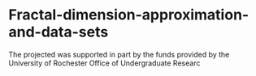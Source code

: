 # Fractal-dimension-approximation-and-data-sets
The projected was supported in part by the funds provided by the University of Rochester Office of Undergraduate Researc
